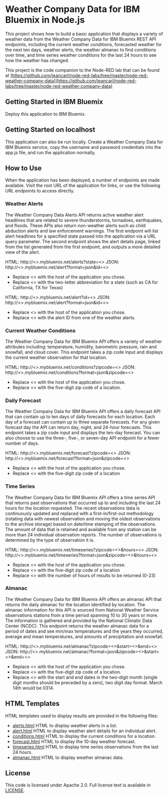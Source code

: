 # Weather Company Data for IBM Bluemix in Node.js

This project shows how to build a basic application that displays a variety of weather data from the Weather Company Data for IBM Bluemix REST API endpoints, including the current weather conditions, forecasted weather for the next ten days, weather alerts, the weather almanac to find conditions over time, and time series weather conditions for the last 24 hours to see how the weather has changed.

This project is the code companion to the Node-RED lab that can be found at [https://github.com/jeancarl/node-red-labs/tree/master/node-red-weather-company-data](https://github.com/jeancarl/node-red-labs/tree/master/node-red-weather-company-data)

## Getting Started in IBM Bluemix

Deploy this application to IBM Bluemix.

## Getting Started on localhost

This application can also be run locally. Create a Weather Company Data for IBM Bluemix service, copy the username and password credentials into the app.js file, and run the application normally.

## How to Use

When the application has been deployed, a number of endpoints are made available. Visit the root URL of the application for links, or use the following URL endpoints to access directly.

### Weather Alerts
The Weather Company Data Alerts API returns active weather alert headlines that are related to severe thunderstorms, tornadoes, earthquakes, and floods. These APIs also return non-weather alerts such as child abduction alerts and law enforcement warnings. The first endpoint will list alert headlines for a specified state passed into the application via a URL query parameter. The second endpoint shows the alert details page, linked from the list generated from the first endpoint, and outputs a more detailed view of the alert.

HTML: http://<<MY-APP>>.mybluemix.net/alerts?state=<<STATE>>
JSON: http://<<MY-APP>>.mybluemix.net/alert?format=json&id=<<ID>>
* Replace <<MY-APP>> with the host of the application you chose.
* Replace <<STATE>> with the two-letter abbreviation for a state (such as CA for California, TX for Texas)

HTML: http://<<MY-APP>>.mybluemix.net/alert?id=<<ID>>
JSON: http://<<MY-APP>>.mybluemix.net/alert?format=json&id=<<ID>>
* Replace <<MY-APP>> with the host of the application you chose.
* Replace <<ID>> with the alert ID from one of the weather alerts.

### Current Weather Conditions
The Weather Company Data for IBM Bluemix API offers a variety of weather attributes including: temperature, humidity, barometric pressure, rain and snowfall, and cloud cover. This endpoint takes a zip code input and displays the current weather observation for that location.

HTML: http://<<MY-APP>>.mybluemix.net/conditions?zipcode=<<ZIP-CODE>>
JSON: http://<<MY-APP>>.mybluemix.net/conditions?format=json&zipcode=<<ZIP-CODE>>
* Replace <<MY-APP>> with the host of the application you chose.
* Replace <<ZIP-CODE>> with the five-digit zip code of a location.

### Daily Forecast
The Weather Company Data for IBM Bluemix API offers a daily forecast API that can contain up to ten days of daily forecasts for each location. Each day of a forecast can contain up to three separate forecasts. For any given forecast day the API can return day, night, and 24-hour forecasts. This endpoint takes a zip code input and displays the ten-day forecast. You can also choose to use the three-, five-, or seven-day API endpoint for a fewer number of days.

HTML: http://<<MY-APP>>.mybluemix.net/forecast?zipcode=<<ZIP-CODE>>
JSON: http://<<MY-APP>>.mybluemix.net/forecast?format=json&zipcode=<<ZIP-CODE>>
* Replace <<MY-APP>> with the host of the application you chose.
* Replace <<ZIP-CODE>> with the five-digit zip code of a location

### Time Series
The Weather Company Data for IBM Bluemix API offers a time series API that returns past observations that occurred up to and including the last 24 hours for the location requested. The recent observations data is continuously updated and replaced with a first-in/first-out methodology (rotating data with newest observation and moving the oldest observations to the archive storage) based on date/time stamping of the observations. The amount of data that is retained and available from any station can be more than 24 individual observation reports. The number of observations is determined by the type of observation it is.

HTML: http://<<MY-APP>>.mybluemix.net/timeseries?zipcode=<<ZIP-CODE>>&hours=<<HOURS>>
JSON: http://<<MY-APP>>.mybluemix.net/timeseries?format=json&zipcode=<<ZIP-CODE>>&hours=<<HOURS>>
* Replace <<MY-APP>> with the host of the application you chose.
* Replace <<ZIP-CODE>> with the five-digit zip code of a location
* Replace <<HOURS>> with the number of hours of results to be returned (0-23)

### Almanac
The Weather Company Data for IBM Bluemix API offers an almanac API that returns the daily almanac for the location identified by location. The almanac information for this API is sourced from National Weather Service observations stations from a time period spanning 10 to 30 years or more. The information is gathered and provided by the National Climatic Data Center (NCDC). This endpoint returns the weather almanac data for a period of dates and see min/max temperatures and the years they occurred, average and mean temperatures, and amounts of precipitation and snowfall.

HTML: http://<<MY-APP>>.mybluemix.net/almanac?zipcode=<<ZIP-CODE>>&start=<<MMDD>>&end=<<MMDD>>
JSON: http://<<MY-APP>>.mybluemix.net/almanac?format=json&zipcode=<<ZIP-CODE>>&start=<<MMDD>>&end=<<MMDD>>
* Replace <<MY-APP>> with the host of the application you chose.
* Replace <<ZIP-CODE>> with the five-digit zip code of a location.
* Replace <<MMDD>> with the start and end dates in the two-digit month (single digit months should be preceded by a zero), two digit day format. March 14th would be 0314.

## HTML Templates

HTML templates used to display results are provided in the following files:

* [alerts.html](https://github.com/jeancarl/nodejs-weather-company-data/tree/master/templates/alerts.html) HTML to display weather alerts in a list.
* [alert.html](https://github.com/jeancarl/nodejs-weather-company-data/tree/master/templates/alert.html) HTML to display weather alert details for an individual alert.
* [conditions.html](https://github.com/jeancarl/nodejs-weather-company-data/tree/master/templates/conditions.html) HTML to display the current conditions for a location.
* [forecast.html](https://github.com/jeancarl/nodejs-weather-company-data/tree/master/templates/forecast.html) HTML to display the 10-day weather forecast.
* [timeseries.html](https://github.com/jeancarl/nodejs-weather-company-data/tree/master/templates/timeseries.html) HTML to display time series observations from the last 24 hours.
* [almanac.html](https://github.com/jeancarl/nodejs-weather-company-data/tree/master/templates/almanac.html) HTML to display weather almanac data.

## License

This code is licensed under Apache 2.0. Full license text is available in [LICENSE](https://github.com/jeancarl/nodejs-weather-company-data/tree/master/LICENSE).
